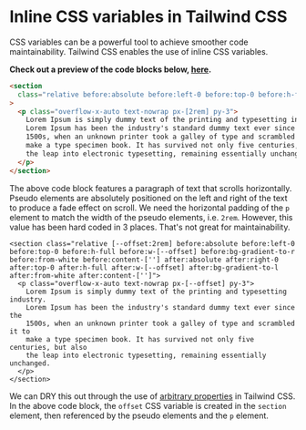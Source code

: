 # Inline CSS variables in Tailwind CSS

CSS variables can be a powerful tool to achieve smoother code maintainability. Tailwind CSS enables the use of inline CSS variables.

**Check out a preview of the code blocks below, [here](https://play.tailwindcss.com/tMP9ZZvFHg).**

```html
<section
  class="relative before:absolute before:left-0 before:top-0 before:h-full before:w-[2rem] before:bg-gradient-to-r before:from-white before:content-[''] after:absolute after:right-0 after:top-0 after:h-full after:w-[2rem] after:bg-gradient-to-l after:from-white after:content-['']"
>
  <p class="overflow-x-auto text-nowrap px-[2rem] py-3">
    Lorem Ipsum is simply dummy text of the printing and typesetting industry.
    Lorem Ipsum has been the industry's standard dummy text ever since the
    1500s, when an unknown printer took a galley of type and scrambled it to
    make a type specimen book. It has survived not only five centuries, but also
    the leap into electronic typesetting, remaining essentially unchanged.
  </p>
</section>
```

The above code block features a paragraph of text that scrolls horizontally. Pseudo elements are absolutely positioned on the left and right of the text to produce a fade effect on scroll. We need the horizontal padding of the `p` element to match the width of the pseudo elements, i.e. `2rem`. However, this value has been hard coded in 3 places. That's not great for maintainability.

```tsx
<section class="relative [--offset:2rem] before:absolute before:left-0 before:top-0 before:h-full before:w-[--offset] before:bg-gradient-to-r before:from-white before:content-[''] after:absolute after:right-0 after:top-0 after:h-full after:w-[--offset] after:bg-gradient-to-l after:from-white after:content-['']">
  <p class="overflow-x-auto text-nowrap px-[--offset] py-3">
    Lorem Ipsum is simply dummy text of the printing and typesetting industry.
    Lorem Ipsum has been the industry's standard dummy text ever since the
    1500s, when an unknown printer took a galley of type and scrambled it to
    make a type specimen book. It has survived not only five centuries, but also
    the leap into electronic typesetting, remaining essentially unchanged.
  </p>
</section>
```

We can DRY this out through the use of [arbitrary properties](https://tailwindcss.com/docs/adding-custom-styles#arbitrary-properties) in Tailwind CSS. In the above code block, the `offset` CSS variable is created in the `section` element, then referenced by the pseudo elements and the `p` element.

